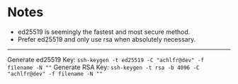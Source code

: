 # Notes

- ed25519 is seemingly the fastest and most secure method.
- Prefer ed25519 and only use rsa when absolutely necessary.

---

Generate ed25519 Key: `ssh-keygen -t ed25519 -C "achlfr@dev" -f filename -N ""`
Generate RSA Key: `ssh-keygen -t rsa -b 4096 -C "achlfr@dev" -f filename -N ""`
